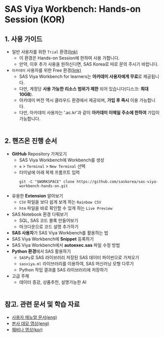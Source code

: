 # **SAS Viya Workbench: Hands-on Session (KOR)**

## **1. 사용 가이드**
- 일반 사용자를 위한 `Trial` 환경[(link)](https://engage-wmt001.workbench.sas.com)
  - 이 환경은 Hands-on Session에 한하여 사용 가합니다.
  - 만약, 이후 추가 사용을 원하신다면, SAS Korea로 따로 문의 주시기 바랍니다.
- `아카데미` 사용자를 위한 Free 환경[(link)](https://www.sas.com/en_us/software/viya-workbench-for-learners.html)
  - SAS Viya Workbench for learners는 **아카데미 사용자에게 무료**로 제공됩니다.
  - 다만, 계정당 **사용 가능한 리소스 범위가 제한** 되어 있습니다(디스크: **최대 10GB**).
  - 아카데미 버전 역시 클라우드 환경에서 제공되며, **가입 후 즉시** 이용 가능합니다.
  - 다만, 아카데미 사용자는 '.ac.kr'과 같이 **아카데미 이메일 주소에 한하여** 가입이 가능합니다.
<br></br>
## **2. 핸즈온 진행 순서**
- **GitHub** Repository 가져오기
  - SAS Viya Workbench에 Workbench를 생성
  - `≡` > `Terminal` > `New Terminal` 선택
  - 터미널에 아래 복제 프롬프트 입력
    ```
    git -C "$WORKSPACE" clone https://github.com/saskorea/sas-viya-workbench-hands-on.git
    ```
- 유용한 **Extension** 알아보기
  - `CSV` 파일을 보다 쉽게 보게 하는 `Rainbow CSV`
  - `htm` 파일을 바로 확인할 수 있게 하는 `Live Preview`
- SAS Notebook 환경 다뤄보기
  - SQL, SAS 코드 블록 만들어보기
  - 마크다운으로 코드 설명 추가하기
- **SAS 사용자**가 SAS Viya Workbench를 활용하는 법
- SAS Viya Workbench에 **Snippet** 등록하기
- SAS Viya Workbench에서 **autoexec.sas** 파일 수정 방법
- **Python 환경**에서 SAS 활용하기
  - `SASPy`로 SAS 라이브러리 저장된 SAS 데이터 파이썬으로 가져오기
  - `sasviya.ml` 라이브러리를 이용하여, SAS 머신러닝 모형 다루기
  - Python 작업 결과를 SAS 라이브러리에 저장하기
- 고급 주제
  - 데이터 증강, 상품추천, 설명가능한 AI
<br></br>
## **참고. 관련 문서 및 학습 자료**

- [사용자 매뉴얼 문서(eng)](https://documentation.sas.com/doc/en/workbenchcdc/v_001/workbenchwlcm/home.htm)
- [본사 데모 영상(eng)](https://www.youtube.com/playlist?list=PLVV6eZFA22QzkSYKD4vbZFkq3VYDWvcb_)
- [웨비나 영상(kor)](https://www.sas.com/ko_kr/events/2024/idg-workbench-webinar.html)
